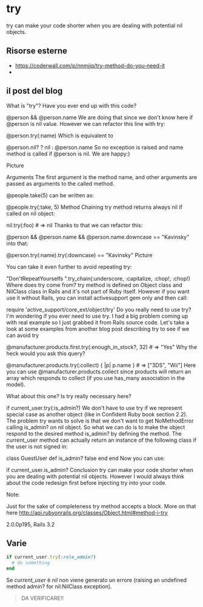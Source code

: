 # try

try can make your code shorter when you are dealing with potential nil objects.



## Risorse esterne

- https://coderwall.com/p/nnmjjq/try-method-do-you-need-it
- 



## il post del blog

What is "try"?
Have you ever end up with this code?

@person && @person.name
We are doing that since we don't know here if @person is nil value. However we can refactor this line with try:

@person.try(:name)
Which is equivalent to

@person.nil? ? nil : @person.name
So no exception is raised and name method is called if @person is nil. We are happy:)

Picture

Arguments
The first argument is the method name, and other arguments are passed as arguments to the called method.

@people.take(5)
can be written as:

@people.try(:take, 5)
Method Chaining
try method returns always nil if called on nil object:

nil.try(:foo) # => nil
Thanks to that we can refactor this:

@person && @person.name && @person.name.downcase == "Kavinsky"
into that:

@person.try(:name).try(:downcase) == "Kavinsky"
Picture

You can take it even further to avoid repeating try:

"Don'tRepeatYourselfs ".try_chain(:underscore, :capitalize, :chop!, :chop!)
Where does try come from?
try method is defined on Object class and NilClass class in Rails and it's not part of Ruby itself. However if you want use it without Rails, you can install activesupport gem only and then call:

require 'active_support/core_ext/object/try'
Do you really need to use try?
I'm wondering if you ever need to use try. I had a big problem coming up with real example so I just grabbed it from Rails source code. Let's take a look at some examples from another blog post describing try to see if we can avoid try

@manufacturer.products.first.try(:enough_in_stock?, 32) # => "Yes"
Why the heck would you ask this query?

@manufacturer.products.try(:collect) { |p| p.name } # => ["3DS", "Wii"]
Here you can use @manufacturer.products.collect since products will return an array which responds to collect (if you use has_many association in the model).

What about this one? Is try really necessary here?

if current_user.try(:is_admin?)
We don't have to use try if we represent special case as another object (like in Confident Ruby book section 2.2). The problem try wants to solve is that we don't want to get NoMethodError calling is_admin? on nil object. So what we can do is to make the object respond to the desired method is_admin? by defining the method. The current_user method can actually return an instance of the following class if the user is not signed in:

class GuestUser
   def is_admin?
    false
   end
end
Now you can use:

if current_user.is_admin?
Conclusion
try can make your code shorter when you are dealing with potential nil objects. However I would always think about the code redesign first before injecting try into your code.

Note:

Just for the sake of completeness try method accepts a block.
More on that here http://api.rubyonrails.org/classes/Object.html#method-i-try

2.0.0p195, Rails 3.2


## Varie


```ruby
if current_user.try(:role_admin?)
  # do something
end
```

Se *current_user* è *nil* non viene generato un errore (raising an undefined method admin? for nil:NilClass exception).

> DA VERIFICARE!!


